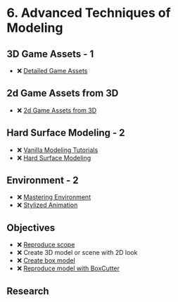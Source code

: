 # 6. Advanced Techniques of Modeling

## 3D Game Assets - 1

- ❌ [Detailed Game Assets](https://www.youtube.com/playlist?list=PLn3ukorJv4vvDHfsQCACI3qVgdAMfP3-7)

## 2d Game Assets from 3D

- ❌ [2d Game Assets from 3D](https://www.youtube.com/playlist?list=PLeb33PCuqDdcBv_FCujtAkQkypDrAMDv8)

## Hard Surface Modeling - 2

- ❌ [Vanilla Modeling Tutorials](https://www.youtube.com/playlist?list=PLLnvxH5YKLoIdntMT32edhbTIYG9JMTar)
- ❌ [Hard Surface Modeling](https://www.youtube.com/playlist?list=PLeb33PCuqDde93cYy4vb1LT7be_0Ca4yO)

## Environment - 2

- ❌ [Mastering Environment](https://www.youtube.com/playlist?list=PLeb33PCuqDdcSAxfQ6OmPuIOd-Nu25xap)
- ❌ [Stylized Animation](https://www.youtube.com/playlist?list=PLeb33PCuqDddPfUCQ71-4TJHRmaIseexL)

## Objectives
- ❌ [Reproduce scope](/curriculum/tasks/6_advanced_modeling_scope.md)
- ❌ Create 3D model or scene with 2D look
- ❌ [Create box model](/curriculum/tasks/6_advanced_modeling_create_box.md)
- ❌ [Reproduce model with BoxCutter](/curriculum/tasks/6_advanced_modeling_boxcutter.md)
<!-- - 2.1. ❌ 6 different color schemas -->

## Research

<!-- - ❌ Tool for color schema analyzes -->

